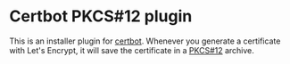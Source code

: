 # Certbot PKCS#12 plugin

This is an installer plugin for [certbot](https://certbot.eff.org). Whenever
you generate a certificate with Let's Encrypt, it will save the certificate
in a [PKCS#12](https://en.wikipedia.org/wiki/PKCS_12) archive.

